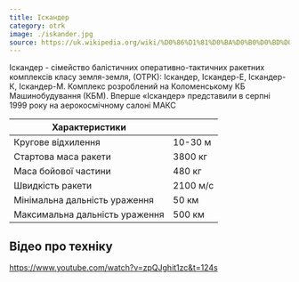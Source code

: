 ```yaml
---
title: Іскандер
category: otrk
image: ./iskander.jpg
source: https://uk.wikipedia.org/wiki/%D0%86%D1%81%D0%BA%D0%B0%D0%BD%D0%B4%D0%B5%D1%80_(%D0%9E%D0%A2%D0%A0%D0%9A)
---
```


Іскандер - сімейство балістичних оперативно-тактичних ракетних комплексів класу земля-земля, (ОТРК): Іскандер, Іскандер-Е, Іскандер-К, Іскандер-М. Комплекс розроблений на Коломенському КБ Машинобудування (КБМ). Вперше «Іскандер» представили в серпні 1999 року на аерокосмічному салоні МАКС

| Характеристики                 |          |
| ------------------------------ | -------- |
| Кругове відхилення             | 10-30 м  |
| Стартова маса ракети           | 3800 кг  |
| Маса бойової частини           | 480 кг   |
| Швидкість ракети               | 2100 м/с |
| Мінімальна дальність ураження  | 50 км    |
| Максимальна дальність ураження | 500 км   |

## Відео про техніку

https://www.youtube.com/watch?v=zpQJghit1zc&t=124s
